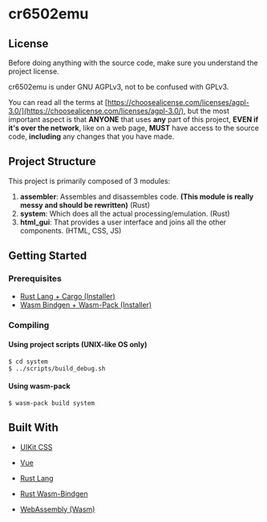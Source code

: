 # cr6502emu


## License

Before doing anything with the source code, make sure you understand the project license.

cr6502emu is under GNU AGPLv3, not to be confused with GPLv3.

You can read all the terms at [https://choosealicense.com/licenses/agpl-3.0/](https://choosealicense.com/licenses/agpl-3.0/), but the most important aspect is that **ANYONE** that uses **any** part of this project, **EVEN if it's over the network**, like on a web page, **MUST** have access to the source code, **including** any changes that you have made.


## Project Structure

This project is primarily composed of 3 modules:

1. **assembler**: Assembles and disassembles code. **(This module is really messy and should be rewritten)** (Rust)
2. **system**: Which does all the actual processing/emulation. (Rust)
3. **html_gui**: That provides a user interface and joins all the other components. (HTML, CSS, JS)

## Getting Started

### Prerequisites

- [Rust Lang + Cargo (Installer)](https://www.rust-lang.org/tools/install)
- [Wasm Bindgen + Wasm-Pack (Installer)](https://rustwasm.github.io/wasm-pack/installer/)

### Compiling

#### Using project scripts (UNIX-like OS only)
    $ cd system
    $ ../scripts/build_debug.sh
    
#### Using wasm-pack
    $ wasm-pack build system

## Built With

- [UIKit CSS](https://github.com/uikit/uikit)
- [Vue](https://github.com/vuejs/vue)


- [Rust Lang](https://github.com/rust-lang/rust)
- [Rust Wasm-Bindgen](https://github.com/rustwasm/wasm-bindgen)
- [WebAssembly (Wasm)](https://webassembly.org/)

